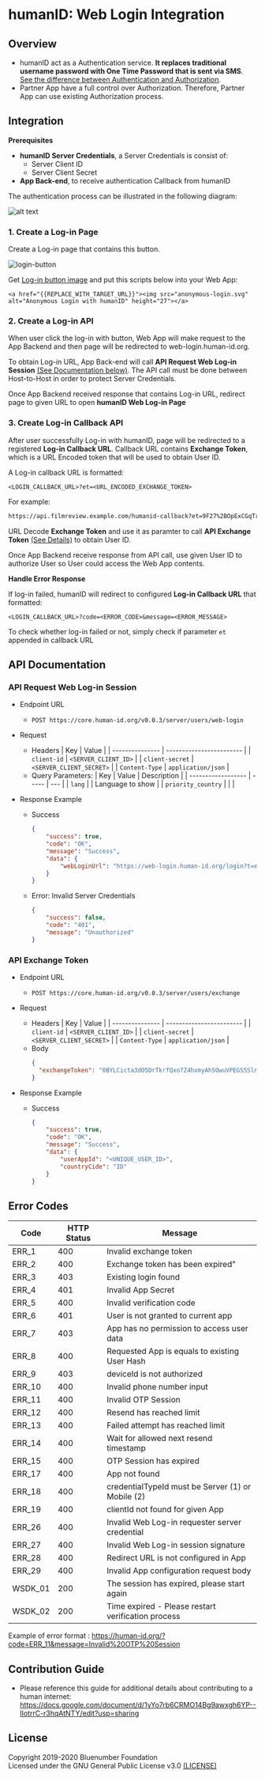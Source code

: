 # humanID: Web Login Integration

## Overview

- humanID act as a Authentication service. **It replaces traditional username password with One Time Password that is sent via SMS**. [See the difference between Authentication and Authorization](https://auth0.com/docs/authorization/concepts/authz-and-authn).
- Partner App have a full control over Authorization. Therefore, Partner App can use existing Authorization process.

## Integration

**Prerequisites**

- **humanID Server Credentials**, a Server Credentials is consist of:
    - Server Client ID
    - Server Client Secret
- **App Back-end**, to receive authentication Callback from humanID 

The authentication process can be illustrated in the following diagram:

![alt text](https://ptuml.hackmd.io/svg/VLNVZzis37ws_WgYB-sC9KMxjw1BOJlENT0q2NhNhS1G1BAjn48ToRNbksL__KZvHwmiDp_upk57wYC_akAfqHLyhKK5l8Q0bRmoCfKbLmR-54bOwUVE5bxRWh8CUVf3g8pCaMFEcnDNgmMYrlee5G6Mjm2HhWGP5uxnuVF3hj9FCcjFZXbZh-7T5Ew4WJRUrozh_6bozJ0Mm6GEuGoYGgO_B3HiZD6ACQMDW48S3EW3vkBPb5E2mQj0QNK-wQQcwB1Iy2nDtbDy1KaRmjCATiXIeICc1fW_c9mRa3LaiYuBVXOP88YCNU4OLOUEPeodHZvn9867XqGpce7l__NkUvkIxpF0Pq15Z7bUHBZb3Bw8duseZGLIwcXoybdY3nq6JWs-4W6PLWBkTMqcHa_eBsACXh92nnHhBAedJ2IgH2QKaRoexVdq39pfmniOBU7MWr6z9IfXy-drVX1rBRMbskCoSGdKfTPAzOBF24-b28TAPB92_e_wXXyRaMKUHLdsfumhk7tSxVXHiF_GildGAxHkmMstaKlOzLKbZxaL8kWQwraM1ObGTNInCR3skJ5bFNlxzbaaau92JcsFJMGsrTKHsMFXhMSjS2gWnDF8JQgoCL3c9AXgJedJLZGQxwUmBONgPcFNkVKDWRnlpChavU5vQ9AJD9qxUh_PqT4RU_8lupuUo-BKoMtbjh3K9NE8CJoInmbteteNwM8sxg_OIh4aLccAKb_rtaYCYz-W-eegDvPxKFXQTy_LtN5q17VEHt9pYyTyc4C5A_xRj1NaKbZx-GR3lb35mTwLSvNz2XOzq1xtjyV6sIyk86_8lrjNmMxLpyru9Fz_0Fe5zVxxQEWimuWNHOAR7sDrMyk-BfDWFw-Xj2OvBMxgpGknTeLIrrilTsRumU0mDJHHTIl_eIcAC-3m7D6C0mJCkb7OVkOEkZfnW-upQ_gmtjwjDlieMA_38FgqH-Zyep2_Vy1_zl4csYxYnJx-5jq7cxju_xZz56_cRL3VZ_zESwwEub7ZDUVxRGg-N-UwCfD2FeaCVpHaR4lGNWSgaodMisw9vtY39G8Hl37e9_z1uicvkrqox65dtLvV0bPFUmqiPl27gEJXx91YWvfNdT3lvaM_csalhHQk-5SDSCCQTOrm9r0kn7JRrjdWz_eaxA2yiBZRaRgWd7dw5m00)

### 1. Create a Log-in Page

Create a Log-in page that contains this button. 

![login-button](https://i.imgur.com/XFSVbnx.png)

Get [Log-in button image](https://web-login.human-id.org/demo/anonymous-login.svg) and put this scripts below into your Web App:

```htmlmixed
<a href="{{REPLACE_WITH_TARGET_URL}}"><img src="anonymous-login.svg" alt="Anonymous Login with humanID" height="27"></a>
```

### 2. Create a Log-in API

When user click the log-in with button, Web App will make request to the App Backend and then page will be redirected to web-login.human-id.org.

To obtain Log-in URL, App Back-end will call **API Request Web Log-in Session** [(See Documentation below)](#API-Request-Web-Log-in-Session). The API call  must be done between Host-to-Host in order to protect Server Credentials.

Once App Backend received response that contains Log-in URL, redirect page to given URL to open **humanID Web Log-in Page**

### 3. Create Log-in Callback API

After user successfully Log-in with humanID, page will be redirected to a registered **Log-in Callback URL**. Callback URL contains **Exchange Token**, which is a URL Encoded token that will be used to obtain User ID.

A Log-in callback URL is formatted:

```
<LOGIN_CALLBACK_URL>?et=<URL_ENCODED_EXCHANGE_TOKEN>
```

For example:

```bash
https://api.filmreview.example.com/humanid-callback?et=9F27%2BOpExCGqTrk6caay66fb%2FumdjAN0LnmTRgxj%2Fq70FplDictSay0lUQvTqkJ6S7agUwbfGN5bhbbJnRbrIpBI1goDa7qBgN88ZjYnDZDI9YrgEV1qlxTNyrGQp79Oc4rCQOemZT162StlEXsiEeAZRAwDJfele%2F6vQszqc2PtlwQ%3D%3D
   ```

URL Decode **Exchange Token** and use it as paramter to call **API Exchange Token** [(See Details)](#API-Exchange-Token) to obtain User ID.

Once App Backend receive response from API call, use given User ID to authorize User so User could access the Web App contents.

**Handle Error Response**

If log-in failed, humanID will redirect to configured **Log-in Callback URL** that formatted:

```
<LOGIN_CALLBACK_URL>?code=<ERROR_CODE>&message=<ERROR_MESSAGE>
```

To check whether log-in failed or not, simply check if parameter `et` appended in callback URL

## API Documentation

### API Request Web Log-in Session

- Endpoint URL
  - `POST https://core.human-id.org/v0.0.3/server/users/web-login`
- Request
  - Headers
    | Key             | Value                    |
    | --------------- | ------------------------ |
    | `client-id`     | `<SERVER_CLIENT_ID>`     |
    | `client-secret` | `<SERVER_CLIENT_SECRET>` |
    | `Content-Type`  | `application/json`       |
  - Query Parameters:
    | Key                | Value | Description    |
    | ------------------ | ----- | --- |
    | `lang`             |       | Language to show    |
    | `priority_country` |       |     |
    
- Response Example
  - Success
    ```json
    {
        "success": true,
        "code": "OK",
        "message": "Success",
        "data": {
            "webLoginUrl": "https://web-login.human-id.org/login?t=eyJhbGciOiJIUzI1NiIsInR5cCI6IkpXVCJ9.eyJwdXJwb3NlIjoid2ViLWxvZ2luL3JlcXVlc3QtbG9naW4tb3RwIiwic2lnbmF0dXJlIjoiODNiMDMxNjMwMTkzMjE5ZjMzNWM2MGI0OGU2MGQ5MzVlZWQ5ZDkzNDNlYjRiZmFjYzRlOTFmMTUxOTVhMDVlNyIsImlhdCI6MTU5OTI3MTczNSwiZXhwIjoxNTk5MjcyMDM1LCJzdWIiOiJTRVJWRVJfR1hJVFM3TlZZM0RETVozNVdVSDdDWCIsImp0aSI6InR1SWdOdU1LMjBseGI3a2pGeG9DUFNMeUx2UE8yNkJuWmtmMHc1WjZvTG9PcTlhZkRMblJGSHh0VHVGZllRSGoifQ.CVUA8DYOAk0nbu0_ftTFNMwtfCJ32hCqY_6MKP43Sg8&a=IO5T8PZH2O15N8SV&lang=en"
        }
    }
    ```
  - Error: Invalid Server Credentials
    ```json
    {
        "success": false,
        "code": "401",
        "message": "Unauthorized"
    }
    ```

### API Exchange Token

- Endpoint URL
  - `POST https://core.human-id.org/v0.0.3/server/users/exchange` 
- Request
  - Headers
    | Key             | Value                    |
    | --------------- | ------------------------ |
    | `client-id`     | `<SERVER_CLIENT_ID>`     |
    | `client-secret` | `<SERVER_CLIENT_SECRET>` |
    | `Content-Type`  | `application/json`       |
  - Body
    ```json
    {
      "exchangeToken": "0BYLCicta3dO5DrTkrfQxo7Z4hxmyAh5OwuVPEGS5SlnBGwY+A/t7BNKzGcZFGqGOnI97nGQJ6SGoMf8vyux+D3AYmk63CR9AUnO7f+zlTL4MX9t2OhBdMZoLNP21ucvnTjiR5EIO7qwnFRVN4VquMCUMV8Kmt7N1s6V3yXHmDM="
    }
    ```

- Response Example
  - Success
    ```json
    {
        "success": true,
        "code": "OK",
        "message": "Success",
        "data": {
            "userAppId": "<UNIQUE_USER_ID>",
            "countryCide": "ID"
        }
    }
    ```
    
## Error Codes

| Code   | HTTP Status | Message                                           |
| ------ | ----------- | ------------------------------------------------- |
| ERR_1  | 400         | Invalid exchange token                            |
| ERR_2  | 400         | Exchange token has been expired"                  |
| ERR_3  | 403         | Existing login found                              |
| ERR_4  | 401         | Invalid App Secret                                |
| ERR_5  | 400         | Invalid verification code                         |
| ERR_6  | 401         | User is not granted to current app                |
| ERR_7  | 403         | App has no permission to access user data         |
| ERR_8  | 400         | Requested App is equals to existing User Hash     |
| ERR_9  | 403         | deviceId is not authorized                        |
| ERR_10 | 400         | Invalid phone number input                        |
| ERR_11 | 400         | Invalid OTP Session                               |
| ERR_12 | 400         | Resend has reached limit                          |
| ERR_13 | 400         | Failed attempt has reached limit                  |
| ERR_14 | 400         | Wait for allowed next resend timestamp            |
| ERR_15 | 400         | OTP Session has expired                           |
| ERR_17 | 400         | App not found                                     |
| ERR_18 | 400         | credentialTypeId must be Server (1) or Mobile (2) |
| ERR_19 | 400         | clientId not found for given App                  |
| ERR_26 | 400         | Invalid Web Log-in requester server credential    |
| ERR_27 | 400         | Invalid Web Log-in session signature              |
| ERR_28 | 400         | Redirect URL is not configured in App             |
| ERR_29 | 400         | Invalid App configuration request body            |
| WSDK_01| 200         | The session has expired, please start again       |
| WSDK_02| 200         | Time expired - Please restart verification process|

Example of error format : https://human-id.org/?code=ERR_11&message=Invalid%20OTP%20Session 

## Contribution Guide
- Please reference this guide for additional details about contributing to a human internet: https://docs.google.com/document/d/1yYo7rb6CRMO14Bg9awxgh6YP--lIotrrC-r3hqAtNTY/edit?usp=sharing

## License
Copyright 2019-2020 Bluenumber Foundation\
Licensed under the GNU General Public License v3.0 [(LICENSE)](https://github.com/human-internet/humanid-weblogin/blob/master/LICENSE)
